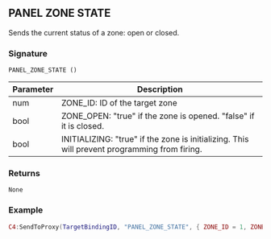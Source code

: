 ## PANEL ZONE STATE

Sends the current status of a zone:  open or closed.


### Signature

`PANEL_ZONE_STATE ()`


| Parameter | Description |
| --- | --- |
| num | ZONE\_ID: ID of the target zone |
| bool | ZONE\_OPEN: "true" if the zone is opened. "false" if it is closed. |
| bool | INITIALIZING: "true" if the zone is initializing. This will prevent programming from firing. |


### Returns

`None`


### Example

```lua
C4:SendToProxy(TargetBindingID, "PANEL_ZONE_STATE", { ZONE_ID = 1, ZONE_OPEN = true, INITIALIZING = false }, "NOTIFY")
```
